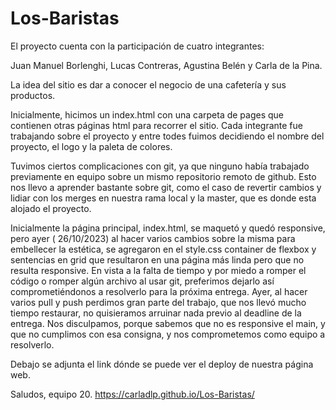 # Los-Baristas

El proyecto cuenta con la participación de cuatro integrantes:

Juan Manuel Borlenghi,
Lucas Contreras, 
Agustina Belén y
Carla de la Pina.

La idea del sitio es dar a conocer el negocio de una cafetería y sus productos.

Inicialmente, hicimos un index.html con una carpeta de pages que contienen otras páginas html para recorrer el sitio.
Cada integrante fue trabajando sobre el proyecto y entre todes fuimos decidiendo el nombre del proyecto, el logo y la 
paleta de colores.

Tuvimos ciertos complicaciones con git, ya que ninguno había trabajado previamente en equipo sobre un mismo repositorio 
remoto de github. Esto nos llevo a aprender bastante sobre git, como el caso de revertir cambios y lidiar con los merges en nuestra rama 
local y la master, que es donde esta alojado el proyecto.

Inicialmente la página principal, index.html, se maquetó y quedó responsive, pero ayer ( 26/10/2023) al hacer varios cambios
sobre la misma para embellecer la estética, se agregaron en el style.css  container de flexbox y sentencias en grid que resultaron
en una página más linda pero que no resulta responsive. En vista a la falta de tiempo y por miedo a romper el código o romper algún archivo al
usar git, preferimos dejarlo así comprometiéndonos a resolverlo para la próxima entrega. Ayer, al hacer varios pull y push perdimos gran parte
del trabajo, que nos llevó mucho tiempo restaurar, no quisieramos arruinar nada previo al deadline de la entrega. Nos disculpamos, porque sabemos 
que no es responsive el main, y que no cumplimos con esa consigna, y nos comprometemos como equipo a resolverlo.

Debajo se adjunta el link dónde se puede ver el deploy de nuestra página web.

Saludos, equipo 20.
https://carladlp.github.io/Los-Baristas/


